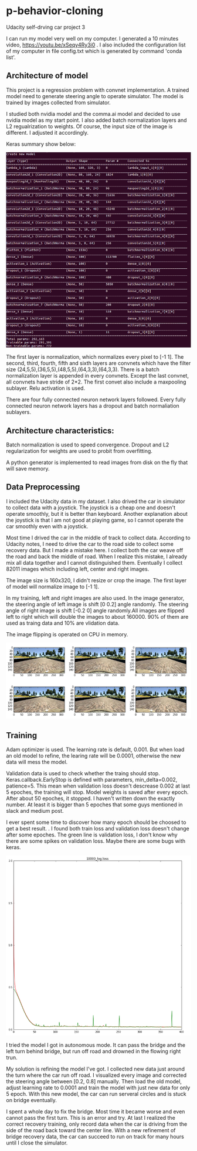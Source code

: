 # p-behavior-cloning
Udacity self-drving car project 3

I can run my model very well on my computer. I generated a 10 minutes video, https://youtu.be/xSeqy4Ry3i0 . I also included the configuration list of my computer in file config.txt which is generated by command 'conda list'.


## Architecture of model
This project is a regression problem with convnet implementation. A trained model need to generate steering angle to operate simulator. The model is trained by images collected from simulator.

I studied both nvidia model and the comma.ai model and decided to use nvidia model as my start point. I also added batch normalization layers and L2 regualrization to weights. Of course, the input size of the image is different. I adjusted it accordingly.

Keras summary show below:
 
![Model Arch](images/drive_model.png?raw=true "Model Architecture")

The first layer is normalization, which normalizes every pixel to [-1  1]. The second, third, fourth, fifth and sixth layers are convnets which have the filter size (24,5,5),(36,5,5),(48,5,5),(64,3,3),(64,3,3). There is a batch normalization layer is appended in every convnets. Except the last convnet, all convnets have stride of 2*2. The first convet also include a maxpooling sublayer. Relu activation is used.

There are four fully connected neuron network layers followed. Every fully connected neuron network layers has a dropout and batch normaliation sublayers.

## Architecture characteristics:
Batch normalization is used to speed convergence. Dropout and L2 regularization for weights are used to probit from overfitting. 

A python generator is implemented to read images from disk on the fly that will save memory.

## Data Preprocessing
I included the Udacity data in my dataset. I also drived the car in simulator to collect data with a joystick. The joystick is a cheap one and doesn't operate smoothly, but it is better than keyboard. Another explanation about the joystick is that I am not good at playing game, so I cannot operate the car smoothly even with a joystick.

Most time I drived the car in the middle of track to collect data. According to Udacity notes, I need to drive the car to the road side to collect some recovery data. But I made a mistake here. I collect both the car weave off the road and back the middle of road. When I realize this mistake, I already mix all data together and I cannot distinguished them. Eventually I collect 82011 images which including left, center and right images.

The image size is 160x320, I didn't resize or crop the image. The first layer of model will normalize image to [-1 1].

In my training, left and right images are also used. In the image generator, the steering angle of left image is shift [0 0.2] angle randomly. The steering angle of right image is shift [-0.2 0] angle randomly.All images are flipped left to right which will double the images to about 160000. 90% of them are used as traing data and 10% are vlidation data.

The image flipping is operated on CPU in memory.

![loss history](images/visuals.png?raw=true "loss history")


## Training

Adam optimizer is used. The learning rate is default, 0.001. But when load an old model to refine, the learing rate will be 0.0001, otherwise the new data will mess the model.

Validation data is used to check whether the traing should stop. Keras.callback.EarlyStop is defined with parameters, min_delta=0.002, patience=5. This mean when validation loss doesn't descrease 0.002 at last 5 epoches, the training will stop. Model weights is saved after every epoch. After about 50 epoches, it stopped. I haven't written down the exactly number. At least it is bigger than 5 epoches that some guys mentioned in slack and medium post.

I ever spent some time to discover how many epoch should be choosed to get a best result. <insert a loss history picture here>. I found both train loss and validation loss doesn't change after some epoches. The green line is validation loss, I don't know why there are some spikes on validation loss. Maybe there are some bugs with keras.

![loss history](images/loss_history1.png?raw=true "loss history")

I tried the model I got in autonomous mode. It can pass the bridge and the left turn behind bridge, but run off road and drowned in the flowing right trun.

My solution is refining the model I've got. I collected new data just around the turn where the car run off road. I visualized every image and corrected the steering angle between [0.2, 0.8] manually. Then load the old model, adjust learning rate to 0.0001 and train the model with just new data for only 5 epoch. With this new model, the car can run serveral circles and is stuck on bridge eventually.

I spent a whole day to fix the bridge. Most time it became worse and even cannot pass the first turn. This is an error and try. At last I realized the correct recovery training, only record data when the car is driving from the side of the road back toward the center line. With a new refinement of bridge recovery data, the car can succeed to run on track for many hours until I close the simulator. 

